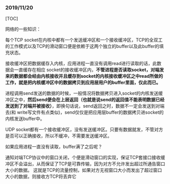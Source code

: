 ### 2019/11/20

[TOC]

网络的一些知识：

每个TCP socket在内核中都有一个发送缓冲区和一个接收缓冲区，TCP的全双工的工作模式以及TCP的滑动窗口便是依赖于这两个独立的buffer以及此buffer的填充状态。

接收缓冲区把数据缓存入内核，应用进程一直没有调用read进行读取的话，此数据会一直缓存在相应 socket的接收缓冲区内，**不管进程是否读取socket，对端发来的数据都会经由内核接收并且缓存到socket的内核接收缓冲区之中read所做的工作，就是把内核缓冲区中的数据拷贝到应用层用户的buffer里面，仅此而已。**

进程调用send发送的数据的时候，一般情况将数据拷贝进入socket的内核发送缓冲区之中，**然后send便会在上层返回（也就是说send的返回值不能表明数据已经发送到了对端并被接收）**，即换句话说，send返回之时，数据不一定会发送到对端去(和 write写文件有点类似)，send仅仅是把应用层buffer的数据拷贝进socket的内核发送buffer中。

UDP socket都有一个接收缓冲区，没有发送缓冲区。只要有数据就发，不管对方是否可以正确接收，所以不缓冲，不需要发送缓冲区。



如果应用进程一直没有读取，buffer满了之后呢？

通知对端TCP协议中的窗口关闭，个便是滑动窗口的实现，保证TCP套接口接收缓冲区不会溢出，从而保证了TCP是可靠传输，因为对方不允许发出超过所通告窗口大小的数据。 这就是TCP的流量控制，如果对方无视窗口大小而发出了超过窗口大小的数据，则接收方TCP将丢弃它



